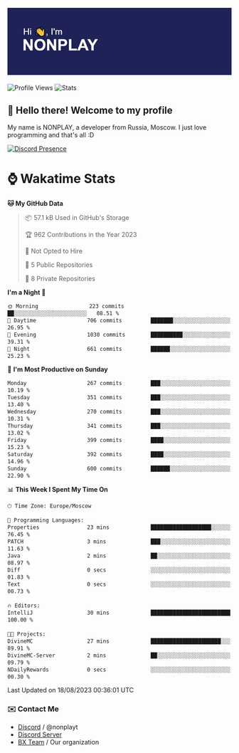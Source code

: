 ![Discord Presence](./header.png)
<br></br>
![Profile Views](https://komarev.com/ghpvc/?username=NONPLAYT&color=blue&style=for-the-badge)
![Stats](https://img.shields.io/badge/0%25-OPTIMIZED-orange?style=for-the-badge)


## :wave: Hello there! Welcome to my profile

My name is NONPLAY, a developer from Russia, Moscow. I just love programming and that's all :D

[![Discord Presence](https://lanyard.cnrad.dev/api/597087584090587177?showDisplayName=true)](https://discord.com/users/597087584090587177) 

# ⌚ Wakatime Stats

<!--START_SECTION:waka-->
**🐱 My GitHub Data** 

> 📦 57.1 kB Used in GitHub's Storage 
 > 
> 🏆 962 Contributions in the Year 2023
 > 
> 🚫 Not Opted to Hire
 > 
> 📜 5 Public Repositories 
 > 
> 🔑 8 Private Repositories 
 > 
**I'm a Night 🦉** 

```text
🌞 Morning                223 commits         ██░░░░░░░░░░░░░░░░░░░░░░░   08.51 % 
🌆 Daytime                706 commits         ███████░░░░░░░░░░░░░░░░░░   26.95 % 
🌃 Evening                1030 commits        ██████████░░░░░░░░░░░░░░░   39.31 % 
🌙 Night                  661 commits         ██████░░░░░░░░░░░░░░░░░░░   25.23 % 
```
📅 **I'm Most Productive on Sunday** 

```text
Monday                   267 commits         ███░░░░░░░░░░░░░░░░░░░░░░   10.19 % 
Tuesday                  351 commits         ███░░░░░░░░░░░░░░░░░░░░░░   13.40 % 
Wednesday                270 commits         ███░░░░░░░░░░░░░░░░░░░░░░   10.31 % 
Thursday                 341 commits         ███░░░░░░░░░░░░░░░░░░░░░░   13.02 % 
Friday                   399 commits         ████░░░░░░░░░░░░░░░░░░░░░   15.23 % 
Saturday                 392 commits         ████░░░░░░░░░░░░░░░░░░░░░   14.96 % 
Sunday                   600 commits         ██████░░░░░░░░░░░░░░░░░░░   22.90 % 
```


📊 **This Week I Spent My Time On** 

```text
🕑︎ Time Zone: Europe/Moscow

💬 Programming Languages: 
Properties               23 mins             ███████████████████░░░░░░   76.45 % 
PATCH                    3 mins              ███░░░░░░░░░░░░░░░░░░░░░░   11.63 % 
Java                     2 mins              ██░░░░░░░░░░░░░░░░░░░░░░░   08.97 % 
Diff                     0 secs              ░░░░░░░░░░░░░░░░░░░░░░░░░   01.83 % 
Text                     0 secs              ░░░░░░░░░░░░░░░░░░░░░░░░░   00.73 % 

🔥 Editors: 
IntelliJ                 30 mins             █████████████████████████   100.00 % 

🐱‍💻 Projects: 
DivineMC                 27 mins             ██████████████████████░░░   89.91 % 
DivineMC-Server          2 mins              ██░░░░░░░░░░░░░░░░░░░░░░░   09.79 % 
NDailyRewards            0 secs              ░░░░░░░░░░░░░░░░░░░░░░░░░   00.30 % 
```


 Last Updated on 18/08/2023 00:36:01 UTC
<!--END_SECTION:waka-->

### ✉️ Contact Me

- [Discord](https://discord.com/users/597087584090587177) / @nonplayt
- [Discord Server](https://discord.gg/p7cxhw7E2M)
- [BX Team](https://github.com/BX-Team) / Our organization
